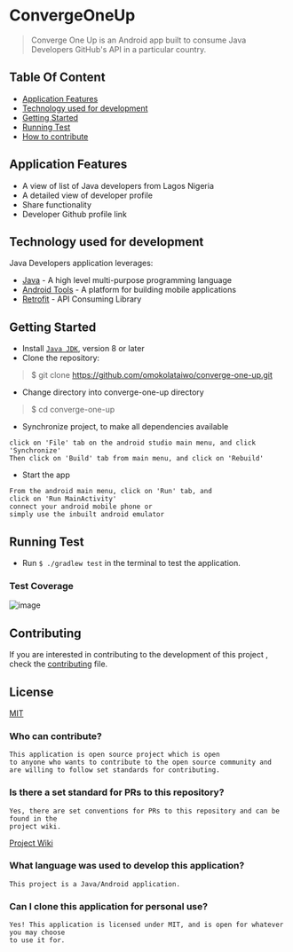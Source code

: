 # ConvergeOneUp

> Converge One Up is an Android app built to consume Java Developers GitHub's API in a particular country. 

## [](https://github.com/omokolataiwo/converge-one-up/#table-of-content)Table Of Content

-   [Application Features](https://github.com/omokolataiwo/converge-one-up/#features-of-the-application)
-   [Technology used for development](https://github.com/omokolataiwo/converge-one-up/#technology-used-for-development)
-   [Getting Started](https://github.com/omokolataiwo/converge-one-up/#getting-started)
-   [Running Test](https://github.com/omokolataiwo/converge-one-up/#running-test)
-   [How to contribute](https://github.com/omokolataiwo/converge-one-up/#contributing)

## [](https://github.com/omokolataiwo/converge-one-up/#features-of-the-application)Application Features

-   A view of list of Java developers from Lagos Nigeria
-   A detailed view of developer profile
-   Share functionality
-   Developer Github profile link

## [](https://github.com/omokolataiwo/converge-one-up/#technology-used-for-development)Technology used for development

Java Developers application leverages:

-   [Java](http://www.oracle.com/technetwork/java/index.html)  - A high level multi-purpose programming language
-   [Android Tools](https://developer.android.com/)  - A platform for building mobile applications
-   [Retrofit](https://square.github.io/retrofit/) - API Consuming Library

## [](https://github.com/omokolataiwo/converge-one-up/#getting-started)Getting Started

-   Install  [`Java JDK`](http://www.oracle.com/technetwork/java/javase/downloads/index.html), version 8 or later
-   Clone the repository:

> $ git clone https://github.com/omokolataiwo/converge-one-up.git

-   Change directory into converge-one-up directory

> $ cd converge-one-up

-   Synchronize project, to make all dependencies available

```
click on 'File' tab on the android studio main menu, and click 'Synchronize'
Then click on 'Build' tab from main menu, and click on 'Rebuild'

```

-   Start the app

```
From the android main menu, click on 'Run' tab, and 
click on 'Run MainActivity'
connect your android mobile phone or
simply use the inbuilt android emulator

```

## [](https://github.com/omokolataiwo/converge-one-up/#running-test)Running Test

-   Run `$ ./gradlew test` in the terminal to test the application.

### [](https://github.com/omokolataiwo/converge-one-up/#test-coverage)Test Coverage

![image](https://user-images.githubusercontent.com/30238960/43568319-342049d8-962c-11e8-81ec-40fbc9829a4e.png)

## [](https://github.com/omokolataiwo/converge-one-up/#contributing)Contributing

If you are interested in contributing to the development of this project , check the  [contributing](https://github.com/omokolataiwo/converge-one-up/blob/develop/contributing.md)  file.

## [](https://github.com/omokolataiwo/converge-one-up/#license)License

[MIT](hhttps://github.com/omokolataiwo/converge-one-up/blob/develop/LICENSE)

### [](https://github.com/omokolataiwo/converge-one-up/#who-can-contribute)Who can contribute?

```
This application is open source project which is open
to anyone who wants to contribute to the open source community and
are willing to follow set standards for contributing.

```

### [](https://github.com/omokolataiwo/converge-one-up/#is-there-a-set-standard-for-prs-to-this-repository)Is there a set standard for PRs to this repository?

```
Yes, there are set conventions for PRs to this repository and can be found in the
project wiki.
```
[Project Wiki](https://github.com/omokolataiwo/converge-one-up/wiki)


### [](https://github.com/Abudu-Samuel/JavaDevelopers/#what-language-was-used-to-develop-this-application)What language was used to develop this application?

```
This project is a Java/Android application.

```

### [](https://github.com/Abudu-Samuel/JavaDevelopers/#can-i-clone-this-application-for-personal-use)Can I clone this application for personal use?

```
Yes! This application is licensed under MIT, and is open for whatever you may choose
to use it for.
```






